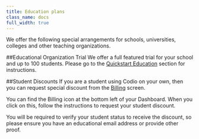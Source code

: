 ```yaml
---
title: Education plans
class_name: docs
full_width: true
---
```


We offer the following special arrangements for schools, universities, colleges and other teaching organizations.

##Educational Organization Trial
We offer a full featured trial for your school and up to 100 students. Please go to the [Quickstart Education](/docs/quickstart/education/) section for instructions.

##Student Discounts
If you are a student using Codio on your own, then you can request special discount from the [Billing](/docs/dashboard/billing/) screen. 

You can find the Billing icon at the bottom left of your Dashboard. When you click on this, follow the instructions to request your student discount.

You will be required to verify your student status to receive the discount, so please ensure you have an educational email address or provide other proof.